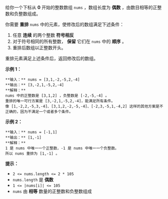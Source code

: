 给你一个下标从 **0** 开始的整数数组 `nums` ，数组长度为 **偶数** ，由数目相等的正整数和负整数组成。

你需要 **重排** `nums` 中的元素，使修改后的数组满足下述条件：

  1. 任意  **连续** 的两个整数 **符号相反**
  2. 对于符号相同的所有整数， **保留** 它们在 `nums` 中的 **顺序** 。
  3. 重排后数组以正整数开头。

重排元素满足上述条件后，返回修改后的数组。



**示例 1：**

    
    
    **输入：** nums = [3,1,-2,-5,2,-4]
    **输出：** [3,-2,1,-5,2,-4]
    **解释：**
    nums 中的正整数是 [3,1,2] ，负整数是 [-2,-5,-4] 。
    重排的唯一可行方案是 [3,-2,1,-5,2,-4]，能满足所有条件。
    像 [1,-2,2,-5,3,-4]、[3,1,2,-2,-5,-4]、[-2,3,-5,1,-4,2] 这样的其他方案是不正确的，因为不满足一个或者多个条件。 
    

**示例 2：**

    
    
    **输入：** nums = [-1,1]
    **输出：** [1,-1]
    **解释：**
    1 是 nums 中唯一一个正整数，-1 是 nums 中唯一一个负整数。
    所以 nums 重排为 [1,-1] 。
    



**提示：**

  * `2 <= nums.length <= 2 * 105`
  * `nums.length` 是 **偶数**
  * `1 <= |nums[i]| <= 105`
  * `nums` 由 **相等** 数量的正整数和负整数组成


